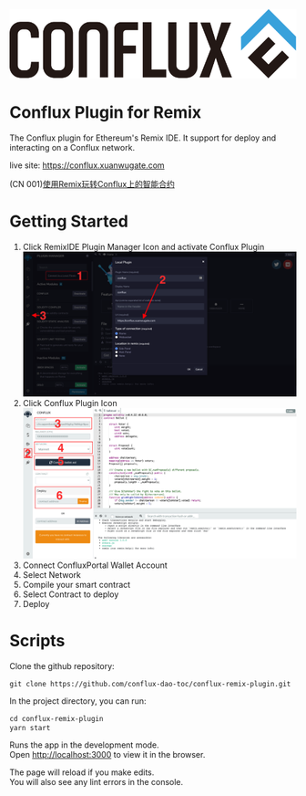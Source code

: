 ![Conflux](./public/banner.png)

# Conflux Plugin for Remix

The Conflux plugin for Ethereum's Remix IDE. It support for deploy and interacting on a Conflux network.

live site: https://conflux.xuanwugate.com

(CN 001)[使用Remix玩转Conflux上的智能合约](./conflux-guide.md)

# Getting Started
1. Click RemixIDE Plugin Manager Icon and activate Conflux Plugin
![plugin manager](./plugin1.png)
2. Click Conflux Plugin Icon
![Conflux](./plugin2.png)
3. Connect ConfluxPortal Wallet Account
4. Select Network
5. Compile your smart contract
6. Select Contract to deploy
7. Deploy

# Scripts

Clone the github repository:
```
git clone https://github.com/conflux-dao-toc/conflux-remix-plugin.git
```
In the project directory, you can run:

```
cd conflux-remix-plugin
yarn start
```

Runs the app in the development mode.<br />
Open [http://localhost:3000](http://localhost:3000) to view it in the browser.

The page will reload if you make edits.<br />
You will also see any lint errors in the console.

